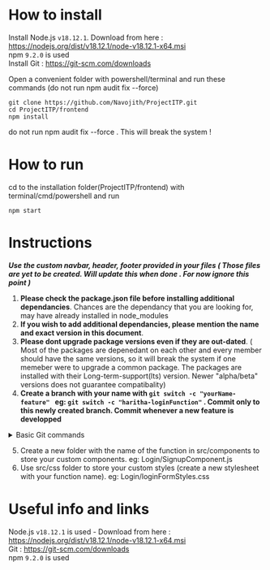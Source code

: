 # How to install 

Install Node.js `v18.12.1`. Download from here : https://nodejs.org/dist/v18.12.1/node-v18.12.1-x64.msi <br />
npm `9.2.0` is used <br />
Install Git : https://git-scm.com/downloads <br />

Open a convenient folder with powershell/terminal and run these commands (do not run npm audit fix --force)
```
git clone https://github.com/Navojith/ProjectITP.git
cd ProjectITP/frontend
npm install
```
do not run npm audit fix --force . This will break the system !


# How to run
cd to the installation folder(ProjectITP/frontend) with terminal/cmd/powershell and run
```
npm start
```
        
        
# Instructions 

***Use the custom navbar, header, footer provided in your files ( Those files are yet to be created. Will update this when done . For now ignore this point )***

1. **Please check the package.json file before installing additional dependancies**. Chances are the dependancy that you are looking for, may have already installed in node_modules 
2. **If you wish to add additional dependancies, please mention the name and exact version in this document**. 
3. **Please dont upgrade package versions even if they are out-dated**. ( Most of the packages are depenedant on each other and every member should have the same versions,
 so it will break the system if one memeber were to upgrade a common package. The packages are installed with their Long-term-support(lts) version. Newer "alpha/beta" versions does not guarantee compatibality)
4. **Create a branch with your name with `git switch -c "yourName-feature" ` eg: `git switch -c "haritha-loginFunction"` . Commit only to this newly created branch. Commit whenever a new feature is developped**
   
<details><summary>Basic Git commands</summary>
<p>

#### Add files to git hub ( cd to ProjectITP folder and run)

```
  git switch "your-branch-name"      
  git add .
  git commit -m "your-message"
  git push origin your-branch-name
```
replace `your-branch-name` and `your-message` with appopriate names
</p>
</details>


5. Create a new folder with the name of the function in src/components to store your custom components.  eg: Login/SignupComponent.js
6. Use src/css folder to store your custom styles (create a new stylesheet with your function name). eg: Login/loginFormStyles.css

# Useful info and links 

Node.js `v18.12.1` is used - Download from here : https://nodejs.org/dist/v18.12.1/node-v18.12.1-x64.msi <br />
Git : https://git-scm.com/downloads <br />
npm `9.2.0` is used <br />

